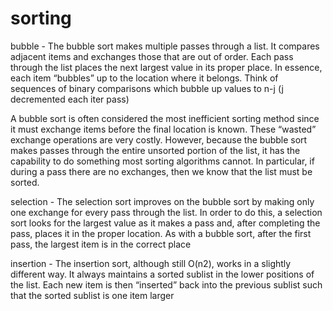 # sorting

bubble - The bubble sort makes multiple passes through a list. It compares adjacent items and exchanges those that are out of order. Each pass through the list places the next largest value in its proper place. In essence, each item “bubbles” up to the location where it belongs. Think of sequences of binary comparisons which bubble up values to n-j (j decremented each iter pass)

A bubble sort is often considered the most inefficient sorting method since it must exchange items before the final location is known. These “wasted” exchange operations are very costly. However, because the bubble sort makes passes through the entire unsorted portion of the list, it has the capability to do something most sorting algorithms cannot. In particular, if during a pass there are no exchanges, then we know that the list must be sorted.

selection - The selection sort improves on the bubble sort by making only one exchange for every pass through the list. In order to do this, a selection sort looks for the largest value as it makes a pass and, after completing the pass, places it in the proper location. As with a bubble sort, after the first pass, the largest item is in the correct place

insertion - The insertion sort, although still O(n2), works in a slightly different way. It always maintains a sorted sublist in the lower positions of the list. Each new item is then “inserted” back into the previous sublist such that the sorted sublist is one item larger
